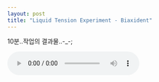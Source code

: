 ```yaml
---
layout: post
title: "Liquid Tension Experiment - Biaxident"
---
```


10분..작업의 결과물..-_-;


<audio src="/assets/images/97df6d9489d4defff90c54c108f9b1f2.mp3" controls preload></audio>



